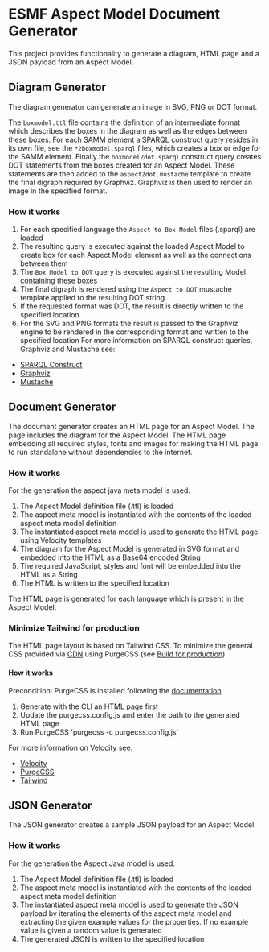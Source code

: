 # ESMF Aspect Model Document Generator

This project provides functionality to generate a diagram, HTML page and a JSON payload from an
Aspect Model.

## Diagram Generator

The diagram generator can generate an image in SVG, PNG or DOT format.

The `boxmodel.ttl` file contains the definition of an intermediate format which describes the boxes
in the diagram as well as the edges between these boxes. For each SAMM element a SPARQL construct
query resides in its own file, see the `*2boxmodel.sparql` files, which creates a box or edge for
the SAMM element. Finally the `boxmodel2dot.sparql` construct query creates DOT statements from the
boxes created for an Aspect Model. These statements are then added to the `aspect2dot.mustache`
template to create the final digraph required by Graphviz. Graphviz is then used to render an image
in the specified format.

### How it works

1. For each specified language the `Aspect to Box Model` files (.sparql) are loaded
2. The resulting query is executed against the loaded Aspect Model to create box for each Aspect
   Model element as well as the connections between them
3. The `Box Model to DOT` query is executed against the resulting Model containing these boxes
4. The final digraph is rendered using the `Aspect to DOT` mustache template applied to the
   resulting DOT string
5. If the requested format was DOT, the result is directly written to the specified location
6. For the SVG and PNG formats the result is passed to the Graphviz engine to be rendered in the
   corresponding format and written to the specified location
For more information on SPARQL construct queries, Graphviz and Mustache see:
- [SPARQL Construct](https://www.w3.org/TR/rdf-sparql-query/#construct)
- [Graphviz](https://www.graphviz.org/)
- [Mustache](https://mustache.github.io/)

## Document Generator

The document generator creates an HTML page for an Aspect Model. The page includes the diagram for
the Aspect Model. The HTML page embedding all required styles, fonts and images for making the HTML
page to run standalone without dependencies to the internet.

### How it works

For the generation the aspect java meta model is used.

1. The Aspect Model definition file (.ttl) is loaded
2. The aspect meta model is instantiated with the contents of the loaded aspect meta model
   definition
3. The instantiated aspect meta model is used to generate the HTML page using Velocity templates
4. The diagram for the Aspect Model is generated in SVG format and embedded into the HTML as a
   Base64 encoded String
5. The required JavaScript, styles and font will be embedded into the HTML as a String
6. The HTML is written to the specified location

The HTML page is generated for each language which is present in the Aspect Model.

### Minimize Tailwind for production

The HTML page layout is based on Tailwind CSS. To minimize the general CSS provided via
[CDN](https://unpkg.com/tailwindcss@^2/dist/tailwind.min.css) using PurgeCSS (see [Build for
production](https://tailwindcss.com/docs/installation#building-for-production)).

#### How it works

Precondition: PurgeCSS is installed following the
[documentation](https://purgecss.com/CLI.html#installation).

1. Generate with the CLI an HTML page first
2. Update the purgecss.config.js and enter the path to the generated HTML page
3. Run PurgeCSS 'purgecss -c purgecss.config.js'

For more information on Velocity see:
- [Velocity](https://velocity.apache.org/engine/1.7/user-guide.html)
- [PurgeCSS](https://purgecss.com)
- [Tailwind](https://tailwindcss.com/docs)

## JSON Generator

The JSON generator creates a sample JSON payload for an Aspect Model.

### How it works

For the generation the Aspect Java model is used.

 1. The Aspect Model definition file (.ttl) is loaded
 2. The aspect meta model is instantiated with the contents of the loaded aspect meta model
    definition
 3. The instantiated aspect meta model is used to generate the JSON payload by iterating the
    elements of the aspect meta model and extracting the given example values for the properties. If
    no example value is given a random value is generated
 4. The generated JSON is written to the specified location

